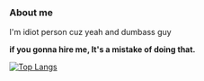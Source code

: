 ### About me
I'm idiot person cuz yeah and dumbass guy

**if you gonna hire me, It's a mistake of doing that.**

[![Top Langs](https://github-readme-stats.vercel.app/api/top-langs/?username=ntdcore&langs_count=8&theme=radical)](https://github.com/anuraghazra/github-readme-stats)
